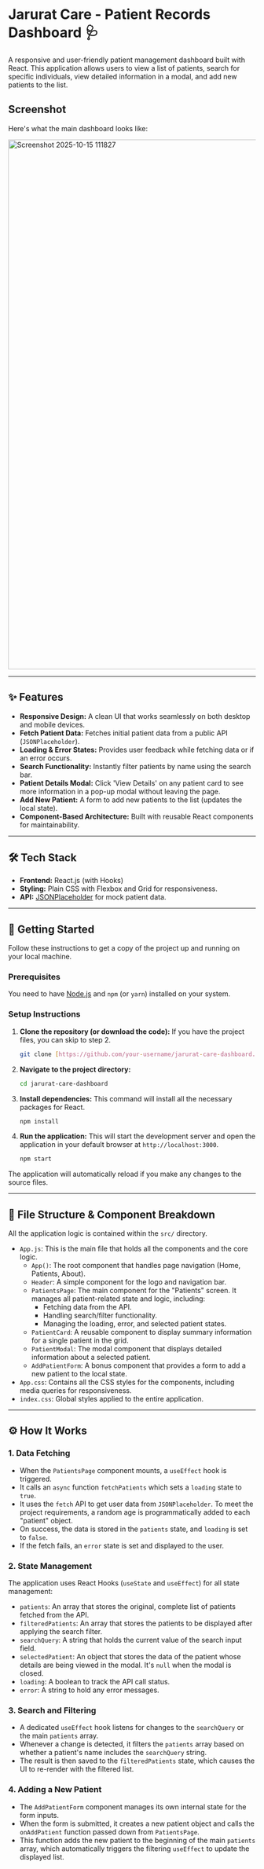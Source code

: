 # Jarurat Care - Patient Records Dashboard 🩺

A responsive and user-friendly patient management dashboard built with React. This application allows users to view a list of patients, search for specific individuals, view detailed information in a modal, and add new patients to the list.

## Screenshot

Here's what the main dashboard looks like:

<img width="1919" height="1079" alt="Screenshot 2025-10-15 111827" src="https://github.com/user-attachments/assets/90038df3-6c4a-44ff-87b5-c0d75fe0c783" />



---

## ✨ Features

* **Responsive Design:** A clean UI that works seamlessly on both desktop and mobile devices.
* **Fetch Patient Data:** Fetches initial patient data from a public API (`JSONPlaceholder`).
* **Loading & Error States:** Provides user feedback while fetching data or if an error occurs.
* **Search Functionality:** Instantly filter patients by name using the search bar.
* **Patient Details Modal:** Click 'View Details' on any patient card to see more information in a pop-up modal without leaving the page.
* **Add New Patient:** A form to add new patients to the list (updates the local state).
* **Component-Based Architecture:** Built with reusable React components for maintainability.

---

## 🛠️ Tech Stack

* **Frontend:** React.js (with Hooks)
* **Styling:** Plain CSS with Flexbox and Grid for responsiveness.
* **API:** [JSONPlaceholder](https://jsonplaceholder.typicode.com/) for mock patient data.

---

## 🚀 Getting Started

Follow these instructions to get a copy of the project up and running on your local machine.

### **Prerequisites**

You need to have [Node.js](https://nodejs.org/) and `npm` (or `yarn`) installed on your system.

### **Setup Instructions**

1.  **Clone the repository (or download the code):**
    If you have the project files, you can skip to step 2.
    ```bash
    git clone [https://github.com/your-username/jarurat-care-dashboard.git](https://github.com/your-username/jarurat-care-dashboard.git)
    ```

2.  **Navigate to the project directory:**
    ```bash
    cd jarurat-care-dashboard
    ```

3.  **Install dependencies:**
    This command will install all the necessary packages for React.
    ```bash
    npm install
    ```

4.  **Run the application:**
    This will start the development server and open the application in your default browser at `http://localhost:3000`.
    ```bash
    npm start
    ```

The application will automatically reload if you make any changes to the source files.

---

## 📂 File Structure & Component Breakdown

All the application logic is contained within the `src/` directory.

* `App.js`: This is the main file that holds all the components and the core logic.
    * `App()`: The root component that handles page navigation (Home, Patients, About).
    * `Header`: A simple component for the logo and navigation bar.
    * `PatientsPage`: The main component for the "Patients" screen. It manages all patient-related state and logic, including:
        * Fetching data from the API.
        * Handling search/filter functionality.
        * Managing the loading, error, and selected patient states.
    * `PatientCard`: A reusable component to display summary information for a single patient in the grid.
    * `PatientModal`: The modal component that displays detailed information about a selected patient.
    * `AddPatientForm`: A bonus component that provides a form to add a new patient to the local state.
* `App.css`: Contains all the CSS styles for the components, including media queries for responsiveness.
* `index.css`: Global styles applied to the entire application.

---

## ⚙️ How It Works

### **1. Data Fetching**

* When the `PatientsPage` component mounts, a `useEffect` hook is triggered.
* It calls an `async` function `fetchPatients` which sets a `loading` state to `true`.
* It uses the `fetch` API to get user data from `JSONPlaceholder`. To meet the project requirements, a random age is programmatically added to each "patient" object.
* On success, the data is stored in the `patients` state, and `loading` is set to `false`.
* If the fetch fails, an `error` state is set and displayed to the user.

### **2. State Management**

The application uses React Hooks (`useState` and `useEffect`) for all state management:

* `patients`: An array that stores the original, complete list of patients fetched from the API.
* `filteredPatients`: An array that stores the patients to be displayed after applying the search filter.
* `searchQuery`: A string that holds the current value of the search input field.
* `selectedPatient`: An object that stores the data of the patient whose details are being viewed in the modal. It's `null` when the modal is closed.
* `loading`: A boolean to track the API call status.
* `error`: A string to hold any error messages.

### **3. Search and Filtering**

* A dedicated `useEffect` hook listens for changes to the `searchQuery` or the main `patients` array.
* Whenever a change is detected, it filters the `patients` array based on whether a patient's name includes the `searchQuery` string.
* The result is then saved to the `filteredPatients` state, which causes the UI to re-render with the filtered list.

### **4. Adding a New Patient**

* The `AddPatientForm` component manages its own internal state for the form inputs.
* When the form is submitted, it creates a new patient object and calls the `onAddPatient` function passed down from `PatientsPage`.
* This function adds the new patient to the beginning of the main `patients` array, which automatically triggers the filtering `useEffect` to update the displayed list.
